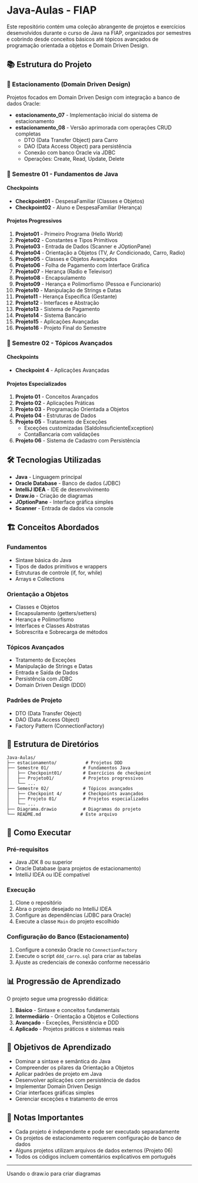 # Java-Aulas - FIAP

Este repositório contém uma coleção abrangente de projetos e exercícios desenvolvidos durante o curso de Java na FIAP, organizados por semestres e cobrindo desde conceitos básicos até tópicos avançados de programação orientada a objetos e Domain Driven Design.

## 📚 Estrutura do Projeto

### 🏢 Estacionamento (Domain Driven Design)
Projetos focados em Domain Driven Design com integração a banco de dados Oracle:

- **estacionamento_07** - Implementação inicial do sistema de estacionamento
- **estacionamento_08** - Versão aprimorada com operações CRUD completas
  - DTO (Data Transfer Object) para Carro
  - DAO (Data Access Object) para persistência
  - Conexão com banco Oracle via JDBC
  - Operações: Create, Read, Update, Delete

### 📖 Semestre 01 - Fundamentos de Java

#### Checkpoints
- **Checkpoint01** - DespesaFamiliar (Classes e Objetos)
- **Checkpoint02** - Aluno e DespesaFamiliar (Herança)

#### Projetos Progressivos
1. **Projeto01** - Primeiro Programa (Hello World)
2. **Projeto02** - Constantes e Tipos Primitivos
3. **Projeto03** - Entrada de Dados (Scanner e JOptionPane)
4. **Projeto04** - Orientação a Objetos (TV, Ar Condicionado, Carro, Radio)
5. **Projeto05** - Classes e Objetos Avançados
6. **Projeto06** - Folha de Pagamento com Interface Gráfica
7. **Projeto07** - Herança (Radio e Televisor)
8. **Projeto08** - Encapsulamento
9. **Projeto09** - Herança e Polimorfismo (Pessoa e Funcionario)
10. **Projeto10** - Manipulação de Strings e Datas
11. **Projeto11** - Herança Específica (Gestante)
12. **Projeto12** - Interfaces e Abstração
13. **Projeto13** - Sistema de Pagamento
14. **Projeto14** - Sistema Bancário
15. **Projeto15** - Aplicações Avançadas
16. **Projeto16** - Projeto Final do Semestre

### 📖 Semestre 02 - Tópicos Avançados

#### Checkpoints
- **Checkpoint 4** - Aplicações Avançadas

#### Projetos Especializados
1. **Projeto 01** - Conceitos Avançados
2. **Projeto 02** - Aplicações Práticas
3. **Projeto 03** - Programação Orientada a Objetos
4. **Projeto 04** - Estruturas de Dados
5. **Projeto 05** - Tratamento de Exceções
   - Exceções customizadas (SaldoInsuficienteException)
   - ContaBancaria com validações
6. **Projeto 06** - Sistema de Cadastro com Persistência

## 🛠️ Tecnologias Utilizadas

- **Java** - Linguagem principal
- **Oracle Database** - Banco de dados (JDBC)
- **IntelliJ IDEA** - IDE de desenvolvimento
- **Draw.io** - Criação de diagramas
- **JOptionPane** - Interface gráfica simples
- **Scanner** - Entrada de dados via console

## 🏗️ Conceitos Abordados

### Fundamentos
- Sintaxe básica do Java
- Tipos de dados primitivos e wrappers
- Estruturas de controle (if, for, while)
- Arrays e Collections

### Orientação a Objetos
- Classes e Objetos
- Encapsulamento (getters/setters)
- Herança e Polimorfismo
- Interfaces e Classes Abstratas
- Sobrescrita e Sobrecarga de métodos

### Tópicos Avançados
- Tratamento de Exceções
- Manipulação de Strings e Datas
- Entrada e Saída de Dados
- Persistência com JDBC
- Domain Driven Design (DDD)

### Padrões de Projeto
- DTO (Data Transfer Object)
- DAO (Data Access Object)
- Factory Pattern (ConnectionFactory)

## 📁 Estrutura de Diretórios

```
Java-Aulas/
├── estacionamento/           # Projetos DDD
├── Semestre 01/             # Fundamentos Java
│   ├── Checkpoint01/        # Exercícios de checkpoint
│   ├── Projeto01/           # Projetos progressivos
│   └── ...
├── Semestre 02/             # Tópicos avançados
│   ├── Checkpoint 4/        # Checkpoints avançados
│   ├── Projeto 01/          # Projetos especializados
│   └── ...
├── Diagrama.drawio          # Diagramas do projeto
└── README.md               # Este arquivo
```

## 🚀 Como Executar

### Pré-requisitos
- Java JDK 8 ou superior
- Oracle Database (para projetos de estacionamento)
- IntelliJ IDEA ou IDE compatível

### Execução
1. Clone o repositório
2. Abra o projeto desejado no IntelliJ IDEA
3. Configure as dependências (JDBC para Oracle)
4. Execute a classe `Main` do projeto escolhido

### Configuração do Banco (Estacionamento)
1. Configure a conexão Oracle no `ConnectionFactory`
2. Execute o script `ddd_carro.sql` para criar as tabelas
3. Ajuste as credenciais de conexão conforme necessário

## 📊 Progressão de Aprendizado

O projeto segue uma progressão didática:

1. **Básico** - Sintaxe e conceitos fundamentais
2. **Intermediário** - Orientação a Objetos e Collections
3. **Avançado** - Exceções, Persistência e DDD
4. **Aplicado** - Projetos práticos e sistemas reais

## 🎯 Objetivos de Aprendizado

- Dominar a sintaxe e semântica do Java
- Compreender os pilares da Orientação a Objetos
- Aplicar padrões de projeto em Java
- Desenvolver aplicações com persistência de dados
- Implementar Domain Driven Design
- Criar interfaces gráficas simples
- Gerenciar exceções e tratamento de erros

## 📝 Notas Importantes

- Cada projeto é independente e pode ser executado separadamente
- Os projetos de estacionamento requerem configuração de banco de dados
- Alguns projetos utilizam arquivos de dados externos (Projeto 06)
- Todos os códigos incluem comentários explicativos em português

---

Usando o draw.io para criar diagramas
